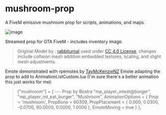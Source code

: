 # mushroom-prop
A FiveM emissive mushroom prop for scripts, animations, and maps.


![image](https://user-images.githubusercontent.com/119994243/219803078-1bcab539-5f14-4b15-9d52-e09c5a737a2d.png)

Streamed prop for GTA FiveM - includes inventory image.

> Original Model by : [rabbiturnal](https://sketchfab.com/rabbiturnal) used under [CC 4.0 License](https://creativecommons.org/licenses/by/4.0/), changes include collision mesh addition embedded textures, scaling, and slight mesh adjustments. 

Emote demonstrated with rpemotes by [TayMcKenzieNZ](https://github.com/TayMcKenzieNZ/rpemotes) 
Emote adapting the prop to add to AnimationListCustom.lua (I'm sure there's a better animation this just works for me):
>    ["mushroom"] = { --- Prop by Bostra
        "mp_player_inteat@burger",
        "mp_player_int_eat_burger",
        "Mushroom",
        AnimationOptions = {
            Prop = 'mushroom',
            PropBone = 60309,
            PropPlacement = {
                0.000,
                0.0300,
                -0.0700,
                60.0000,
                0.0000,
                1.0000
            },
            EmoteMoving = true
        }
    },

